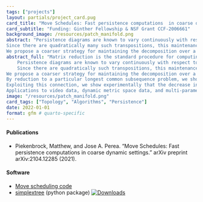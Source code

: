 ```yaml
---
tags: ["projects"]
layout: partials/project_card.pug
card_title: "Move Schedules: Fast persistence computations  in coarse dynamic settings"
card_subtitle: "Funding: Ginther Fellowship & NSF Grant CCF-2006661"
background_image: /resources/patch_manifold.png
abstract: "Persistence diagrams are known to vary continuously with respect to their input, motivating the  study of their computation for time-varying filtered complexes. Computationally, simulating persistence dynamically can be reduced to maintaining a valid decomposition under adjacent transpositions in the filtration order. 
Since there are quadratically many such transpositions, this maintenance procedure exhibits limited scalability and often is too fine for many applications. 
We propose a coarser strategy for maintaining the decomposition over a 1-parameter family of filtrations that requires only subquadratic time and linear space to construct."
abstract_full: "Matrix reduction is the standard procedure for computing the persistent homology of a filtered simplicial complex with $m$ simplices. Its output is a particular decomposition of the total boundary matrix, from which the persistence diagrams and generating cycles are derived. 
	Persistence diagrams are known to vary continuously with respect to their input, motivating the  study of their computation for time-varying filtered complexes. Computationally, simulating persistence dynamically can be reduced to maintaining a valid decomposition under adjacent transpositions in the filtration order. 
	Since there are quadratically such transpositions, this maintenance procedure exhibits limited scalability and often is too fine for many applications. 
We propose a coarser strategy for maintaining the decomposition over a 1-parameter family of filtrations that requires only superlinear time and linear space to construct. 
By reduction to a particular longest common subsequence problem, we show the storage needed to employ this strategy is actually sublinear in expectation. 
Exploiting this connection, we show experimentally that the decrease in operations to compute diagrams across a family of filtrations, is proportional to the difference between the expected quadratic number of states and the proposed sublinear coarsening.
Applications to video data, dynamic metric space data, and multi-parameter persistence are also presented."
image: "/resources/patch_manifold.png"
card_tags: ["Topology", "Algorithms", "Persistence"]
date: 2022-01-01
format: gfm # quarto-specific 
---
```


<div class="flex items-center px-2 py-1 bg-gray-100">

<h4 class="font-bold bg-gray-100">
Publications
</h4>

</div>

<div class="p-2 overflow-auto px-4 py-2 bg-white-100">

<div class="prose-md lisc-desc text-sm space-y-2">

- Piekenbrock, Matthew, and Jose A. Perea. “Move Schedules: Fast
  persistence computations in coarse dynamic settings.” arXiv preprint
  arXiv:2104.12285 (2021).

</div>

</div>

<div class="flex items-center px-2 py-1 bg-gray-100">

<h4 class="font-bold bg-gray-100">
Software
</h4>

</div>

<div class="p-2 overflow-auto px-4 py-2 bg-white-100">

<div class="prose-md lisc-desc text-sm space-y-2">

- [Move scheduling code](https://github.com/peekxc/move_schedules)
- [simplextree](https://github.com/peekxc/simplextree) (python package)
  <a href="https://pepy.tech/project/simplextree" class="float-right"><img
  src="https://static.pepy.tech/badge/simplextree" alt="Downloads" /></a>

</div>

</div>
